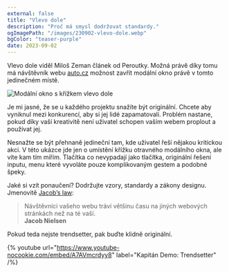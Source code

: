 ```yaml
---
external: false
title: "Vlevo dole"
description: "Proč má smysl dodržovat standardy."
ogImagePath: "/images/230902-vlevo-dole.webp"
bgColor: "teaser-purple"
date: 2023-09-02
---
```


Vlevo dole viděl Miloš Zeman článek od Peroutky. Možná právě díky tomu má návštěvník webu [auto.cz](https://auto.cz) možnost zavřít modální okno právě v tomto jedinečném místě.

![Modální okno s křížkem vlevo dole](/images/230902-vlevo-dole.webp)

Je mi jasné, že se u každého projektu snažíte být originální. Chcete aby vyniknul mezi konkurencí, aby si jej lidé zapamatovali. Problém nastane, pokud díky vaší kreativitě není uživatel schopen vaším webem proplout a používat jej.

Nesnažte se být přehnaně jedineční tam, kde uživatel řeší nějakou kritickou akci. V této ukázce jde jen o umístění křížku otravného modálního okna, ale víte kam tím mířím. Tlačítka co nevypadají jako tlačítka, originální řešení inputu, menu které vyvoláte pouze komplikovaným gestem a podobné špeky.

Jaké si vzít ponaučení? Dodržujte vzory, standardy a zákony designu. Jmenovitě [Jacob’s law](https://lawsofux.com/jakobs-law/):

> Návštěvníci vašeho webu tráví většinu času na jiných webových stránkách než na té vaší.\
**Jacob Nielsen**

Pokud teda nejste trendsetter, pak buďte klidně originální.

{% youtube url="https://www.youtube-nocookie.com/embed/A7AVmcrdyy8" label="Kapitán Demo: Trendsetter" /%}
